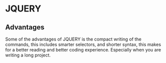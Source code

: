 # JQUERY

## Advantages

Some of the advantages of JQUERY is the compact writing of the commands, this includes smarter selectors, and shorter syntax, this makes for a better reading and better coding experience. Especially when you are writing a long project.